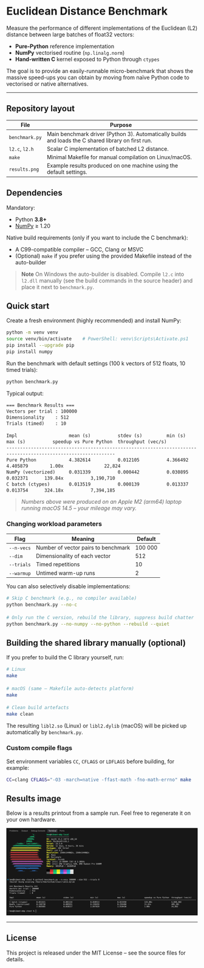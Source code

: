 # Euclidean Distance Benchmark

Measure the performance of different implementations of the Euclidean (L2) distance between large batches of float32 vectors:

* **Pure-Python** reference implementation
* **NumPy** vectorised routine (`np.linalg.norm`)
* **Hand-written C** kernel exposed to Python through `ctypes`

The goal is to provide an easily-runnable micro-benchmark that shows the massive speed-ups you can obtain by moving from naïve Python code to vectorised or native alternatives.

---

## Repository layout

File | Purpose
--- | ---
`benchmark.py` | Main benchmark driver (Python 3). Automatically builds and loads the C shared library on first run.
`l2.c`, `l2.h` | Scalar C implementation of batched L2 distance.
`make` | Minimal Makefile for manual compilation on Linux/macOS.
`results.png` | Example results produced on one machine using the default settings.

## Dependencies

Mandatory:

* Python **3.8+**
* [NumPy](https://numpy.org/) ≥ 1.20

Native build requirements (only if you want to include the C benchmark):

* A C99-compatible compiler – GCC, Clang or MSVC
* (Optional) `make` if you prefer using the provided Makefile instead of the auto-builder

> **Note**
> On Windows the auto-builder is disabled. Compile `l2.c` into `l2.dll` manually (see the build commands in the source header) and place it next to `benchmark.py`.

## Quick start

Create a fresh environment (highly recommended) and install NumPy:

```bash
python -m venv venv
source venv/bin/activate    # PowerShell: venv\Scripts\Activate.ps1
pip install --upgrade pip
pip install numpy
```

Run the benchmark with default settings (100 k vectors of 512 floats, 10 timed trials):

```bash
python benchmark.py
```

Typical output:

```
=== Benchmark Results ===
Vectors per trial : 100000
Dimensionality    : 512
Trials (timed)    : 10

Impl                   mean (s)          stdev (s)         min (s)          max (s)          speedup vs Pure Python  throughput (vec/s)
--------------------------------------------------------------------------------------------------------------
Pure Python            4.382614          0.012105          4.366492          4.405879        1.00x               22,824
NumPy (vectorized)     0.031339          0.000442          0.030895          0.032371      139.84x          3,190,710
C batch (ctypes)       0.013519          0.000139          0.013337          0.013754      324.18x          7,394,185
```

> *Numbers above were produced on an Apple M2 (arm64) laptop running macOS 14.5 – your mileage may vary.*

### Changing workload parameters

Flag | Meaning | Default
--- | --- | ---
`--n-vecs` | Number of vector pairs to benchmark | 100 000
`--dim` | Dimensionality of each vector | 512
`--trials` | Timed repetitions | 10
`--warmup` | Untimed warm-up runs | 2

You can also selectively disable implementations:

```bash
# Skip C benchmark (e.g., no compiler available)
python benchmark.py --no-c

# Only run the C version, rebuild the library, suppress build chatter
python benchmark.py --no-numpy --no-python --rebuild --quiet
```

## Building the shared library manually (optional)

If you prefer to build the C library yourself, run:

```bash
# Linux
make

# macOS (same – Makefile auto-detects platform)
make

# Clean build artefacts
make clean
```

The resulting `libl2.so` (Linux) or `libl2.dylib` (macOS) will be picked up automatically by `benchmark.py`.

### Custom compile flags

Set environment variables `CC`, `CFLAGS` or `LDFLAGS` before building, for example:

```bash
CC=clang CFLAGS="-O3 -march=native -ffast-math -fno-math-errno" make
```

## Results image

Below is a results printout from a sample run. Feel free to regenerate it on your own hardware.

![Benchmark results](results.png)

---

## License

This project is released under the MIT License – see the source files for details.
